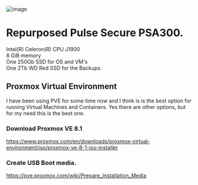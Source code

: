 ![image](https://github.com/SysAdminDk/Development/assets/96570455/fbc79f14-da38-4325-b77a-372e91be8e39)


# Repurposed Pulse Secure PSA300.  
Intel(R) Celeron(R) CPU J1900  
8 GiB memory   
One 250Gb SSD for OS and VM's  
One 2Tb WD Red SSD for the Backups.  

## Proxmox Virtual Environment
I have been using PVE for some time now and I think is is the best option for running Virtual Machines and Containers.
Yes there are other options, but for my need this is the best one.

### Download Proxmox VE 8.1
https://www.proxmox.com/en/downloads/proxmox-virtual-environment/iso/proxmox-ve-8-1-iso-installer

### Create USB Boot media.
https://pve.proxmox.com/wiki/Prepare_Installation_Media

